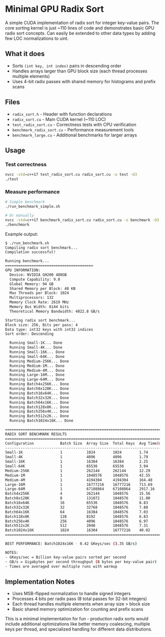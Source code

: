 # Minimal GPU Radix Sort

A simple CUDA implementation of radix sort for integer key-value pairs. The core sorting kernel is just ~110 lines of code and demonstrates basic GPU radix sort concepts. Can easily be extended to other data types by adding few LOC normalizations to uint.

## What it does

- Sorts `(int key, int index)` pairs in descending order
- Handles arrays larger than GPU block size (each thread processes multiple elements)
- Uses 4-bit radix passes with shared memory for histograms and prefix scans

## Files

- `radix_sort.h` - Header with function declarations
- `radix_sort.cu` - Main CUDA kernel (~110 LOC)
- `test_radix_sort.cu` - Correctness tests with CPU verification
- `benchmark_radix_sort.cu` - Performance measurement tools
- `benchmark_large.cu` - Additional benchmarks for larger arrays

## Usage

### Test correctness
```bash
nvcc -std=c++17 test_radix_sort.cu radix_sort.cu -o test -O3
./test
```

### Measure performance
```bash
# Simple benchmark
./run_benchmark_simple.sh

# Or manually
nvcc -std=c++17 benchmark_radix_sort.cu radix_sort.cu -o benchmark -O3
./benchmark
```

Example output:
```bash
$ ./run_benchmark.sh
Compiling radix sort benchmark...
Compilation successful!

Running benchmark...
========================================
GPU INFORMATION:
  Device: NVIDIA GH200 480GB
  Compute Capability: 9.0
  Global Memory: 94 GB
  Shared Memory per Block: 48 KB
  Max Threads per Block: 1024
  Multiprocessors: 132
  Memory Clock Rate: 2619 MHz
  Memory Bus Width: 6144 bits
  Theoretical Memory Bandwidth: 4022.8 GB/s

Starting radix sort benchmark...
Block size: 256, Bits per pass: 4
Data type: int32 keys with int32 indices
Sort order: Descending

  Running Small-1K... Done
  Running Small-4K... Done
  Running Small-16K... Done
  Running Small-64K... Done
  Running Medium-256K... Done
  Running Medium-1M... Done
  Running Medium-4M... Done
  Running Large-16M... Done
  Running Large-64M... Done
  Running Batch4x256K... Done
  Running Batch8x128K... Done
  Running Batch16x64K... Done
  Running Batch32x32K... Done
  Running Batch64x16K... Done
  Running Batch128x8K... Done
  Running Batch256x4K... Done
  Running Batch512x2K... Done
  Running Batch1024x16K... Done

========================================================================================================================
RADIX SORT BENCHMARK RESULTS
========================================================================================================================
Configuration            Batch Size  Array Size  Total Keys  Avg Time(ms)GKeys/sec   GB/s        Std Dev(ms) 
------------------------------------------------------------------------------------------------------------------------
Small-1K                 1           1024        1024        1.74        0.00        0.00        0.16        
Small-4K                 1           4096        4096        1.79        0.00        0.02        0.03        
Small-16K                1           16384       16384       2.25        0.01        0.06        0.02        
Small-64K                1           65536       65536       3.94        0.02        0.13        0.02        
Medium-256K              1           262144      262144      12.29       0.02        0.17        0.64        
Medium-1M                1           1048576     1048576     42.55       0.02        0.20        0.23        
Medium-4M                1           4194304     4194304     164.48      0.03        0.20        0.74        
Large-16M                1           16777216    16777216    713.69      0.02        0.19        0.19        
Large-64M                1           67108864    67108864    2917.16     0.02        0.18        0.49        
Batch4x256K              4           262144      1048576     15.56       0.07        0.54        0.09        
Batch8x128K              8           131072      1048576     11.00       0.10        0.76        0.03        
Batch16x64K              16          65536       1048576     8.83        0.12        0.95        0.25        
Batch32x32K              32          32768       1048576     7.88        0.13        1.07        0.88        
Batch64x16K              64          16384       1048576     7.03        0.15        1.19        0.05        
Batch128x8K              128         8192        1048576     6.83        0.15        1.23        0.12        
Batch256x4K              256         4096        1048576     6.97        0.15        1.20        0.03        
Batch512x2K              512         2048        1048576     7.31        0.14        1.15        0.04        
Batch1024x16K            1024        16384       16777216    40.02       0.42        3.35        1.06        
========================================================================================================================

BEST PERFORMANCE: Batch1024x16K - 0.42 GKeys/sec (3.35 GB/s)

NOTES:
- GKeys/sec = Billion key-value pairs sorted per second
- GB/s = Gigabytes per second throughput (8 bytes per key-value pair)
- Times are averaged over multiple runs with warmup
```

## Implementation Notes

- Uses MSB-flipped normalization to handle signed integers
- Processes 4 bits per radix pass (8 total passes for 32-bit integers)
- Each thread handles multiple elements when array size > block size
- Basic shared memory optimization for counting and prefix scans

This is a minimal implementation for fun - production radix sorts would include additional optimizations like better memory coalescing, multiple keys per thread, and specialized handling for different data distributions. 